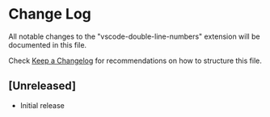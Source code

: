 # Change Log

All notable changes to the "vscode-double-line-numbers" extension will be documented in this file.

Check [Keep a Changelog](http://keepachangelog.com/) for recommendations on how to structure this file.

## [Unreleased]

- Initial release